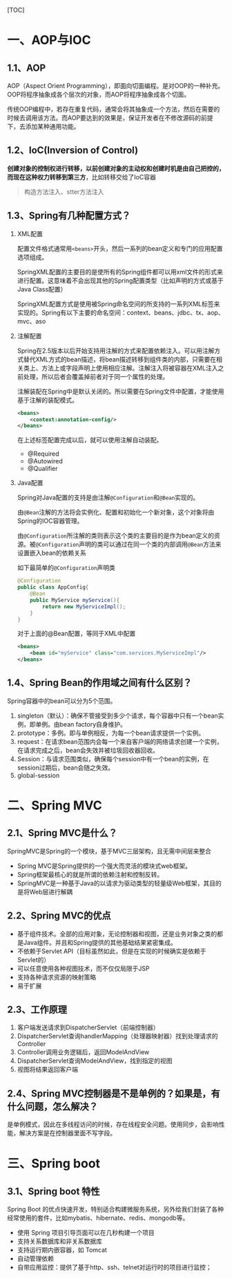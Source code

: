 [TOC]

# 一、AOP与IOC

## 1.1、AOP

AOP（Aspect Orient Programming），即面向切面编程。是对OOP的一种补充。OOP将程序抽象成各个层次的对象，而AOP将程序抽象成各个切面。

传统OOP编程中，若存在重复代码，通常会将其抽象成一个方法，然后在需要的时候去调用该方法。而AOP要达到的效果是，保证开发者在不修改源码的前提下，去添加某种通用功能。

## 1.2、IoC(Inversion of Control)

**创建对象的控制权进行转移，以前创建对象的主动权和创建时机是由自己把控的，而现在这种权力转移到第三方**，比如转移交给了IoC容器

> 构造方法注入、stter方法注入

## 1.3、Spring有几种配置方式？

1. XML配置

   配置文件格式通常用`<beans>`开头，然后一系列的bean定义和专门的应用配置选项组成。

   SpringXML配置的主要目的是使所有的Spring组件都可以用xml文件的形式来进行配置。这意味着不会出现其他的Spring配置类型（比如声明的方式或基于Java Class配置）

   SpringXML配置方式是使用被Spring命名空间的所支持的一系列XML标签来实现的。Spring有以下主要的命名空间：context、beans、jdbc、tx、aop、mvc、aso

2. 注解配置

   Spring在2.5版本以后开始支持用注解的方式来配置依赖注入。可以用注解方式替代XML方式的bean描述，将bean描述转移到组件类的内部，只需要在相关类上、方法上或字段声明上使用相应注解。注解注入将被容器在XML注入之前处理，所以后者会覆盖掉前者对于同一个属性的处理。

   注解装配在Spring中是默认关闭的。所以需要在Spring文件中配置，才能使用基于注解的装配模式。

   ```xml
   <beans>
       <context:annotation-config/>
   </beans>
   ```

   在上述标签配置完成以后，就可以使用注解自动装配。

   - @Required
   - @Autowired
   - @Qualifier

3. Java配置

   Spring对Java配置的支持是由注解`@Configuration`和`@Bean`实现的。

   由`@Bean`注解的方法将会实例化、配置和初始化一个新对象，这个对象将由Spring的IOC容器管理。

   由`@Configuration`所注解的类则表示这个类的主要目的是作为bean定义的资源。被`@Configuration`声明的类可以通过在同一个类的内部调用`@Bean`方法来设置嵌入bean的依赖关系

   如下最简单的`@Configuration`声明类

   ```java
   @Configuration
   public class AppConfig{
       @Bean
       public MyService myService(){
           return new MyServiceImpl();
       }
   }
   ```

   对于上面的@Bean配置，等同于XML中配置

   ```xml
   <beans>
       <bean id="myService" class="com.services.MyServiceImpl"/>
   </beans>
   ```

## 1.4、Spring Bean的作用域之间有什么区别？

Spring容器中的bean可以分为5个范围。

1. singleton（默认）：确保不管接受到多少个请求，每个容器中只有一个bean实例，即单例。由bean factory自身维护。
2. prototype：多例。即与单例相反，为每一个bean请求提供一个实例。
3. request：在请求bean范围内会每一个来自客户端的网络请求创建一个实例，在请求完成之后，bean会失效并被垃圾回收器回收。
4. Session：与请求范围类似，确保每个session中有一个bean的实例，在session过期后，bean会随之失效。
5. global-session

# 二、Spring MVC

## 2.1、Spring MVC是什么？

SpringMVC是Spring的一个模块，基于MVC三层架构，且无需中间层来整合

- Spring MVC是Spring提供的一个强大而灵活的模块式web框架。
- Spring框架最核心的就是所谓的依赖注射和控制反转。
- SpringMVC是一种基于Java的以请求为驱动类型的轻量级Web框架，其目的是将Web层进行解耦

## 2.2、Spring MVC的优点

- 基于组件技术。全部的应用对象，无论控制器和视图，还是业务对象之类的都是Java组件。并且和Spring提供的其他基础结果紧密集成。
- 不依赖于Servlet API（目标虽然如此，但是在实现的时候确实是依赖于Servlet的）
- 可以任意使用各种视图技术，而不仅仅局限于JSP
- 支持各种请求资源的映射策略
- 易于扩展

## 2.3、工作原理

1. 客户端发送请求到DispatcherServlet（前端控制器）
2. DispatcherServlet查询handlerMapping（处理器映射器）找到处理请求的Controller
3. Controller调用业务逻辑后，返回ModelAndView
4. DispatcherServlet查询ModelAndView，找到指定的视图
5. 视图将结果返回客户端

## 2.4、Spring MVC控制器是不是单例的？如果是，有什么问题，怎么解决？

是单例模式，因此在多线程访问的时候，存在线程安全问题。使用同步，会影响性能，解决方案是在控制器里面不写字段。

# 三、Spring boot

## 3.1、Spring boot 特性

Spring Boot 的优点快速开发，特别适合构建微服务系统，另外给我们封装了各种经常使用的套件，比如mybatis、hibernate、redis、mongodb等。

- 使用 Spring 项目引导页面可以在几秒构建一个项目
- 支持关系数据库和非关系数据库
- 支持运行期内嵌容器，如 Tomcat
- 自动管理依赖
- 自带应用监控：提供了基于http、ssh、telnet对运行时的项目进行监控；